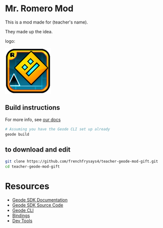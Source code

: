 # Mr. Romero Mod
This is a mod made for (teacher's name).

They made up the idea.

logo:

<img src="logo.png" width="150" alt="the mod's logo" />

## Build instructions
For more info, see [our docs](https://docs.geode-sdk.org/getting-started/create-mod#build)
```sh
# Assuming you have the Geode CLI set up already
geode build
```

## to download and edit
```sh
git clone https://github.com/frenchfrysays4/teacher-geode-mod-gift.git
cd teacher-geode-mod-gift
```

# Resources
- [Geode SDK Documentation](https://docs.geode-sdk.org/)
- [Geode SDK Source Code](https://github.com/geode-sdk/geode/)
- [Geode CLI](https://github.com/geode-sdk/cli)
- [Bindings](https://github.com/geode-sdk/bindings/)
- [Dev Tools](https://github.com/geode-sdk/DevTools)
